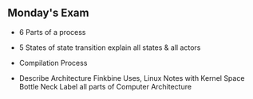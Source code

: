 ## Monday's Exam

* 6 Parts of a process

* 5 States of state transition explain all states & all actors

* Compilation Process

* Describe Architecture Finkbine Uses, Linux Notes with Kernel Space Bottle Neck Label all parts of Computer Architecture 


